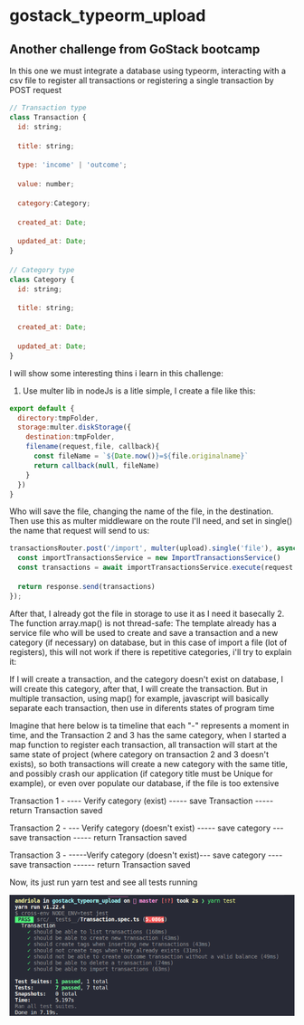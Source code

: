 # gostack_typeorm_upload

## Another challenge from GoStack bootcamp

In this one we must integrate a database using typeorm, interacting with a csv file to register all transactions or registering a single transaction by POST request

```javascript 
// Transaction type
class Transaction {
  id: string;

  title: string;

  type: 'income' | 'outcome';

  value: number;

  category:Category;

  created_at: Date;

  updated_at: Date;
}

// Category type
class Category {
  id: string;

  title: string;

  created_at: Date;

  updated_at: Date;
}
```

I will show some interesting thins i learn in this challenge:

1. Use multer lib in nodeJs is a litle simple, I create a file like this:

```javascript
export default {
  directory:tmpFolder,
  storage:multer.diskStorage({
    destination:tmpFolder,
    filename(request,file, callback){
      const fileName = `${Date.now()}=${file.originalname}`
      return callback(null, fileName)
    }
  })
}
```
Who will save the file, changing the name of the file, in the destination.
Then use this as multer middleware on the route I'll need, and set in single() the name that request will send to us:

```javascript
transactionsRouter.post('/import', multer(upload).single('file'), async (request, response) => {
  const importTransactionsService = new ImportTransactionsService()
  const transactions = await importTransactionsService.execute(request.file.path)

  return response.send(transactions)
});
```
After that, I already got the file in storage to use it as I need it
basecally
2. The function array.map() is not thread-safe:
The template already has a service file who will be used to create and save a transaction and a new category (if necessary) on database, but in this case of import a file (lot of registers), this will not work if there is repetitive categories, i'll try to explain it:

If I will create a transaction, and the category doesn't exist on database, I will create this category, after that, I will create the transaction.
But in multiple transaction, using map() for example, javascript will basically separate each transaction, then use in diferents states of program time

Imagine that here below is ta timeline that each "-" represents a moment in time, and the Transaction 2 and 3 has the same category, when I started a map function to register each transaction, all transaction will start at the same state of project (where category on transaction 2 and 3 doesn't exists), so both transactions will create a new category with the same title, and possibly crash our application (if category title must be Unique for example), or even over populate our database, if the file is too extensive

Transaction 1 - ---- Verify category (exist) ----- save Transaction ----- return Transaction saved


Transaction 2 - --- Verify category (doesn't exist) ----- save category --- save transaction ----- return Transaction saved


Transaction 3 - -----Verify category (doesn't exist)--- save category ---- save transaction ------ return Transaction saved

Now, its just run yarn test and see all tests running

![](/readmeAssets/testsLog.png)
